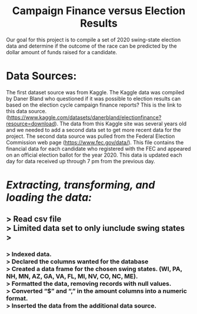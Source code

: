 <h1 Align="center"> Campaign Finance versus Election Results </h1>

Our goal for this project is to compile a set of 2020 swing-state election data and determine if the outcome of the race can be predicted by the dollar amount of funds raised for a candidate.
  
#  **Data Sources:**   
The first dataset source was from Kaggle.  The Kaggle data was compiled by Daner Bland who questioned if it was possible to election results can based on the election cycle campaign finance reports?  This is the link to this data source. (https://www.kaggle.com/datasets/danerbland/electionfinance?resource=download).  The data from this Kaggle site was several years old and we needed to add a second data set to get more recent data for the project. The second data source was pulled from the Federal Election Commission web page (https://www.fec.gov/data/). This file contains the financial data for each candidate who registered with the FEC and appeared on an official election ballot for the year 2020.  This data is updated each day for data received up through 7 pm from the previous day. 

#  *Extracting, transforming, and loading the data:*

<h2 Extracting: </h2>
    > Read csv file <br>
    > Limited data set to only iunclude swing states  <br>
    >
    

  <h3 Transform: </h3>
    > Indexed data.  <br>
    >	Declared the columns wanted for the database  <br>
    >	Created a data frame for the chosen swing states.  (WI, PA, NH, MN, AZ, GA, VA, FL, MI, NV, CO, NC, ME).  <br>
    >	Formatted the data, removing records with null values.  <br>
    >	Converted “$” and “,” in the amount columns into a numeric format.  <br>
    >	Inserted the data from the additional data source.  <br>


